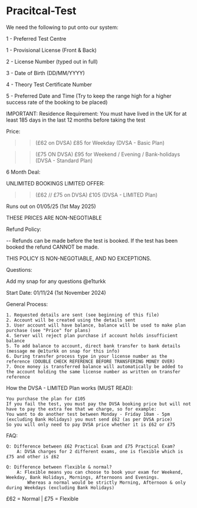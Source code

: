# Pracitcal-Test

We need the following to put onto our system:

1 - Preferred Test Centre

1 - Provisional License (Front & Back)

2 - License Number (typed out in full)

3 - Date of Birth (DD/MM/YYYY)

4 - Theory Test Certificate Number

5 - Preferred Date and Time (Try to keep the range high for a higher success rate of the booking to be placed)


IMPORTANT: Residence Requirement: You must have lived in the UK for at least 185 days in the last 12 months before taking the test
​

Price:

>> (£62 on DVSA) £85 for Weekday (DVSA - Basic Plan)
 
>> (£75 ON DVSA) £95 for Weekend / Evening / Bank-holidays (DVSA - Standard Plan)


6 Month Deal:

UNLIMITED BOOKINGS LIMITED OFFER:
 
 >> (£62 // £75 on DVSA) £105 (DVSA - LIMITED Plan)
 
Runs out on 01/05/25 (1st May 2025)


THESE PRICES ARE NON-NEGOTIABLE



Refund Policy:

-- Refunds can be made before the test is booked. If the test has been booked the refund CANNOT be made.

THIS POLICY IS NON-NEGOTIABLE, AND NO EXCEPTIONS.



Questions:

Add my snap for any questions @e1turkk



Start Date: 01/11/24 (1st November 2024)


General Process:

    1. Requested details are sent (see beginning of this file)
    2. Account will be created using the details sent
    3. User account will have balance, balance will be used to make plan purchase (see "Price" for plans)
    4. Server will reject plan purchase if account holds insufficient balance
    5. To add balance to account, direct bank transfer to bank details (message me @e1turkk on snap for this info)
    6. During transfer process type in your license number as the reference (DOUBLE CHECK REFERENCE BEFORE TRANSFERING MONEY OVER)
    7. Once money is transferred balance will automatically be added to the account holding the same license number as written on transfer reference 


How the DVSA - LIMITED Plan works (MUST READ):

    You purchase the plan for £105
    If you fail the test, you must pay the DVSA booking price but will not have to pay the extra fee that we charge, so for example:
    You want to do another test between Monday - Friday 10am - 5pm (excluding Bank Holidays) you must send £62 (as per DVSA price)
    So you will only need to pay DVSA price whether it is £62 or £75


FAQ:

    Q: Difference between £62 Practical Exam and £75 Practical Exam?
        A: DVSA charges for 2 different exams, one is flexible which is £75 and other is £62

    Q: Difference between flexible & normal?
        A: Flexible means you can choose to book your exam for Weekend, Weekday, Bank Holidays, Mornings, Afternoons and Evenings.
            Whereas a normal would be strictly Morning, Afternoon & only during Weekdays (excluding Bank Holidays)

£62 = Normal | £75 = Flexible
